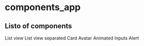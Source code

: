 # components_app

## Listo of components

List view
List view separated
Card
Avatar
Animated
Inputs
Alert